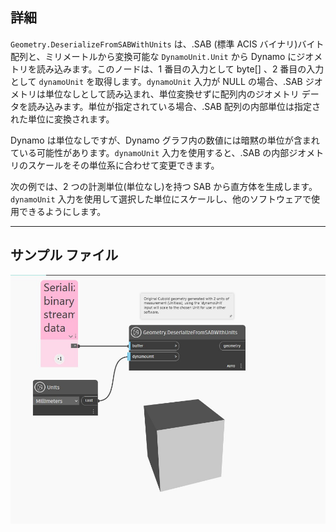 ## 詳細
`Geometry.DeserializeFromSABWithUnits` は、.SAB (標準 ACIS バイナリ)バイト配列と、ミリメートルから変換可能な `DynamoUnit.Unit` から Dynamo にジオメトリを読み込みます。このノードは、1 番目の入力として byte[] 、2 番目の入力として `dynamoUnit` を取得します。`dynamoUnit` 入力が NULL の場合、.SAB ジオメトリは単位なしとして読み込まれ、単位変換せずに配列内のジオメトリ データを読み込みます。単位が指定されている場合、.SAB 配列の内部単位は指定された単位に変換されます。

Dynamo は単位なしですが、Dynamo グラフ内の数値には暗黙の単位が含まれている可能性があります。`dynamoUnit` 入力を使用すると、.SAB の内部ジオメトリのスケールをその単位系に合わせて変更できます。

次の例では、2 つの計測単位(単位なし)を持つ SAB から直方体を生成します。`dynamoUnit` 入力を使用して選択した単位にスケールし、他のソフトウェアで使用できるようにします。

___
## サンプル ファイル

![Geometry.DeserializeFromSABWithUnits](./GeometryUI.DeserializeFromSABWithUnits_img.jpg)
